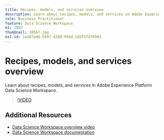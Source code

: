 ```yaml
---
title: Recipes, models, and services overview
description: Learn about recipes, models, and services in Adobe Experience Platform Data Science Workspace.
role: Business Practitioner
feature: Data Science Workspace
kt: 7807
thumbnail: 30567.jpg
exl-id: 1aa07a46-5997-4288-959d-2d255fd76983
---
```

# Recipes, models, and services overview

Learn about recipes, models, and services in Adobe Experience Platform Data Science Workspace.

>[!VIDEO](https://video.tv.adobe.com/v/333380)

## Additional Resources

* [Data Science Workspace overview video](understanding-data-science-workspace.md)
* [Data Science Workspace documentation](https://www.adobe.com/go/data-science-overview-en)
